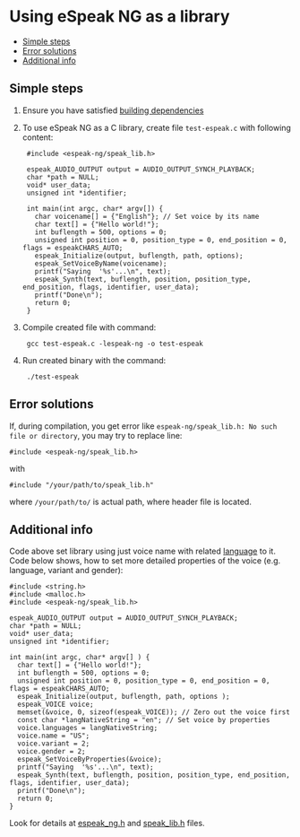 #  Using eSpeak NG as a library

- [Simple steps](#simple-steps)
- [Error solutions](#error-solutions)
- [Additional info](#additional-info)

## Simple steps

1. Ensure you have satisfied [building dependencies](building.md)

2. To use eSpeak NG as a C library, create file `test-espeak.c` with following content:


        #include <espeak-ng/speak_lib.h>
        
        espeak_AUDIO_OUTPUT output = AUDIO_OUTPUT_SYNCH_PLAYBACK;
        char *path = NULL;
        void* user_data;
        unsigned int *identifier;
        
        int main(int argc, char* argv[]) {
          char voicename[] = {"English"}; // Set voice by its name
          char text[] = {"Hello world!"};
          int buflength = 500, options = 0;
          unsigned int position = 0, position_type = 0, end_position = 0, flags = espeakCHARS_AUTO;
          espeak_Initialize(output, buflength, path, options);
          espeak_SetVoiceByName(voicename);
          printf("Saying  '%s'...\n", text);
          espeak_Synth(text, buflength, position, position_type, end_position, flags, identifier, user_data);
          printf("Done\n");
          return 0;
        }

3. Compile created file with command:

        gcc test-espeak.c -lespeak-ng -o test-espeak

4. Run created binary with the command:

        ./test-espeak

## Error solutions

If, during compilation, you get error like `espeak-ng/speak_lib.h: No such file or directory`,
you may try to replace line:

    #include <espeak-ng/speak_lib.h>

with

    #include "/your/path/to/speak_lib.h"

where `/your/path/to/` is actual path, where header file is located.

## Additional info

Code above set library using just voice name with related [language](languages.md) to it.
Code below shows, how to set more detailed properties of the voice (e.g. language, variant and gender):

    #include <string.h>
    #include <malloc.h>
    #include <espeak-ng/speak_lib.h>
    
    espeak_AUDIO_OUTPUT output = AUDIO_OUTPUT_SYNCH_PLAYBACK;
    char *path = NULL;
    void* user_data;
    unsigned int *identifier;
    
    int main(int argc, char* argv[] ) {
      char text[] = {"Hello world!"};
      int buflength = 500, options = 0;
      unsigned int position = 0, position_type = 0, end_position = 0, flags = espeakCHARS_AUTO;
      espeak_Initialize(output, buflength, path, options );
      espeak_VOICE voice;
      memset(&voice, 0, sizeof(espeak_VOICE)); // Zero out the voice first
      const char *langNativeString = "en"; // Set voice by properties
      voice.languages = langNativeString;
      voice.name = "US";
      voice.variant = 2;
      voice.gender = 2;
      espeak_SetVoiceByProperties(&voice);
      printf("Saying  '%s'...\n", text);
      espeak_Synth(text, buflength, position, position_type, end_position, flags, identifier, user_data);
      printf("Done\n");
      return 0;
    }

Look for details at [espeak_ng.h](https://github.com/espeak-ng/espeak-ng/blob/master/src/include/espeak-ng/espeak_ng.h) and [speak_lib.h](https://github.com/espeak-ng/espeak-ng/blob/master/src/include/espeak-ng/speak_lib.h) files.


